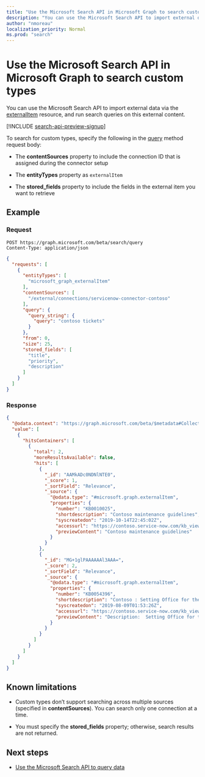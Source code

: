 ```yaml
---
title: "Use the Microsoft Search API in Microsoft Graph to search custom types"
description: "You can use the Microsoft Search API to import external data via the [externalItem](/graph/api/resources/externalitem?view=graph-rest-beta) resource, and run search queries on this external content."
author: "nmoreau"
localization_priority: Normal
ms.prod: "search"
---
```


# Use the Microsoft Search API in Microsoft Graph to search custom types

You can use the Microsoft Search API to import external data via the [externalItem](/graph/api/resources/externalitem?view=graph-rest-beta) resource, and run search queries on this external content.

[!INCLUDE [search-api-preview-signup](../includes/search-api-preview-signup.md)]

To search for custom types, specify the following in the [query](/graph/api/search-query?view=graph-rest-beta) method request body:

- The **contentSources** property to include the connection ID that is assigned during the connector setup

- The **entityTypes** property as `externalItem`

- The **stored_fields** property to include the fields in the external item you want to retrieve

## Example

### Request

```HTTP
POST https://graph.microsoft.com/beta/search/query
Content-Type: application/json
```

```json
{
  "requests": [
    {
      "entityTypes": [
        "microsoft_graph_externalItem"
      ],
      "contentSources": [
        "/external/connections/servicenow-connector-contoso"
      ],
      "query": {
        "query_string": {
          "query": "contoso tickets"
        }
      },
      "from": 0,
      "size": 25,
      "stored_fields": [
        "title",
        "priority",
        "description"
      ]
    }
  ]
}
```

### Response

```json
{
  "@odata.context": "https://graph.microsoft.com/beta/$metadata#Collection(microsoft.graph.searchResponse)",
  "value": [
    {
      "hitsContainers": [
        {
          "total": 2,
          "moreResultsAvailable": false,
          "hits": [
            {
              "_id": "AAMkADc0NDNlNTE0",
              "_score": 1,
              "_sortField": "Relevance",
              "_source": {
                "@odata.type": "#microsoft.graph.externalItem",
                "properties": {
                  "number": "KB0010025",
                  "shortdescription": "Contoso maintenance guidelines",
                  "syscreatedon": "2019-10-14T22:45:02Z",
                  "accessurl": "https://contoso.service-now.com/kb_view.do?sys_kb_id=6b5465781ba000104793877ddc4bcb81",
                  "previewContent": "Contoso maintenance guidelines"
                }
              }
            },
            {
              "_id": "MG+1glPAAAAAAl3AAA=",
              "_score": 2,
              "_sortField": "Relevance",
              "_source": {
                "@odata.type": "#microsoft.graph.externalItem",
                "properties": {
                  "number": "KB0054396",
                  "shortdescription": "Contoso : Setting Office for the first time.",
                  "syscreatedon": "2019-08-09T01:53:26Z",
                  "accessurl": "https://contoso.service-now.com/kb_view.do?sys_kb_id=004d8d931b0733004793877ddc4bcb29",
                  "previewContent": "Description:  Setting Office for the first time.  Resolution:    To setup any Office app for the first time, tap any Office app like Word to launch it.    Tap Sign in if you already have a Microsoft Account or an Office 365 work or school account."
                }
              }
            }
          ]
        }
      ]
    }
  ]
}
```

## Known limitations

- Custom types don’t support searching across multiple sources (specified in **contentSources**). You can search only one connection at a time.

- You must specify the **stored_fields** property; otherwise, search results are not returned.

## Next steps

- [Use the Microsoft Search API to query data](/graph/api/resources/search-api-overview?view=graph-rest-beta)
